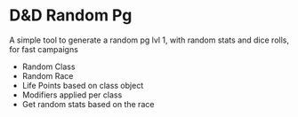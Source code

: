 # D&D Random Pg

A simple tool to generate a random pg lvl 1, with random stats and dice rolls, for fast campaigns 

- Random Class
- Random Race
- Life Points based on class object
- Modifiers applied per class
- Get random stats based on the race